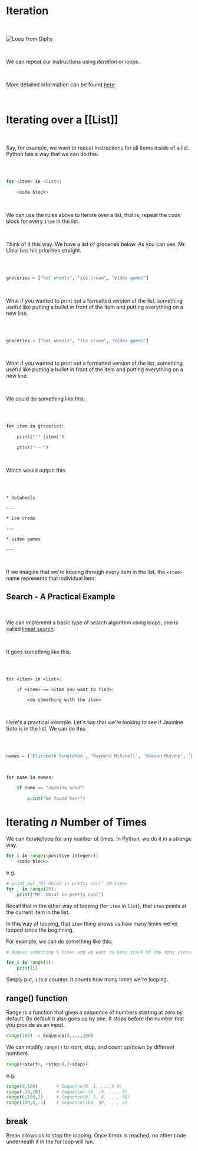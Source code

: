 # Iteration

​

![Loop from Giphy](https://media1.giphy.com/media/6HsjDOBPwY1eIS6kE0/giphy.gif?cid=ecf05e47u4wu0hvl9m1juhmryx7t9tw7httc7qnwe9k8shyg&ep=v1_gifs_search&rid=giphy.gif&ct=g)

​

We can repeat our instructions using *iteration* or *loops*.

​

More detailed information can be found [here](https://runestone.academy/ns/books/published/thinkcspy/Strings/TraversalandtheforLoopByItem.html). 

​

# Iterating over a [[List]]

​

Say, for example, we want to repeat instructions for all items inside of a list. Python has a way that we can do this.

​

```python

for <item> in <list>:

	<code block>

```

​

We can use the rules above to iterate over a list, that is, repeat the code block for every `item` in the list.

​

Think of it this way. We have a list of groceries below. As you can see, Mr. Ubial has his priorities straight.

​

```python

groceries = ["hot wheels", "ice cream", "video games"]

```

​

What if you wanted to print out a formatted version of the list, something useful like putting a bullet in front of the item and putting everything on a new line.

​


```python

groceries = ["hot wheels", "ice cream", "video games"]

```

​

What if you wanted to print out a formatted version of the list, something useful like putting a bullet in front of the item and putting everything on a new line.

​

We could do something like this:

​

```python

for item in groceries:

	print(f"* {item}")

	print("---")

```

​

Which would output this:

​

```console

* hotwheels

---

* ice cream

---

* video games

---

```

​

If we imagine that we're looping through every item in the list, the `<item>` name represents that individual item.

## Search - A Practical Example

​

We can implement a basic type of search algorithm using loops, one is called [linear search](https://en.wikipedia.org/wiki/Linear_search).

​

It goes something like this:

​

```pseudocodeish

for <item> in <list>:

	if <item> == <item you want to find>:

		<do something with the item>

```

​

Here's a practical example. Let's say that we're looking to see if Jasmine Soto is in the list. We can do this:

​

```python

names = ['Elizabeth Singleton', 'Raymond Mitchell', 'Steven Murphy', 'Daniel Terry', 'Glenn Fisher', 'Jasmine Soto', 'Deborah Hicks', 'Beverly Ryan', 'Jason Smith', 'Jason Washington']

​

for name in names:

	if name == "Jasmine Soto":

		print("We found her!")

```

# Iterating *n* Number of Times

We can iterate/loop for any number of times. 
In Python, we do it in a *strange* way.

```python
for i in range(<positive integer>):
	<code block>
```

e.g.

```python
# print out "Mr.Ubial is pretty cool" 20 times
for _ in range(20):
	print("Mr. Ubial is pretty cool")
```

Recall that in the other way of looping (for `item` in `list`), that `item` points at the current item in the list.

In this way of looping, that `item` thing shows us how many times we've looped since the beginning.

For example, we can do something like this:

```python
# Repeat something 5 times and we want to keep track of how many iterations we've completed

for i in range(5):
	print(i)

```

Simply put, `i` is a counter. It counts how many times we're looping.

## range() function  

Range is a function that gives a sequence of numbers starting at zero by default. By default it also goes up by one. It stops before the number that you provide as an input.

```python  
range(100) -> Sequence(0,...,100)  
```

We can modify `range()` to start, stop, and count up/down by different numbers.

```python
range(<start>, <stop>),(<step>)
```

e.g.
```python
range(0,100)       # Sequence(0, 1, ...,9 9)
range(-10,10).     # Sequence(-10, -9, ..., 9)
range(0,100,2)     # Sequence(0, 2, 4, ..., 98)
range(100,0,-1)    # Sequence(100, 99, ..., 1)
```
## break  

Break allows us to stop the looping. Once break is reached, no other code underneath it in the for loop will run.


